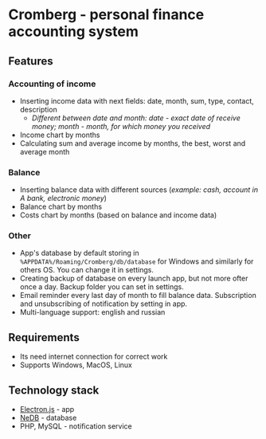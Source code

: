 # Cromberg - personal finance accounting system

## Features

### Accounting of income

* Inserting income data with next fields: date, month, sum, type, contact, description
    * *Different between date and month: date - exact date of receive money; month - month, for which money you received*
* Income chart by months
* Calculating sum and average income by months, the best, worst and average month

### Balance
* Inserting balance data with different sources (*example: cash, account in A bank, electronic money*)
* Balance chart by months
* Costs chart by months (based on balance and income data)

### Other

* App's database by default storing in `%APPDATA%/Roaming/Cromberg/db/database` for Windows and similarly for others OS. You can change it in settings.
* Creating backup of database on every launch app, but not more ofter once a day. Backup folder you can set in settings.
* Email reminder every last day of month to fill balance data. Subscription and unsubscribing of notification by setting in app.
* Multi-language support: english and russian

## Requirements

* Its need internet connection for correct work
* Supports Windows, MacOS, Linux

## Technology stack
* [Electron.js](https://github.com/electron/electron) - app
* [NeDB](https://github.com/louischatriot/nedb) - database
* PHP, MySQL - notification service

